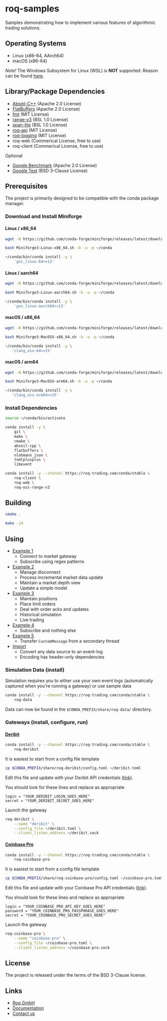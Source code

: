 # roq-samples

Samples demonstrating how to implement various features of algorithmic trading
solutions.


## Operating Systems

* Linux (x86-64, AArch64)
* macOS (x86-64)

*Note!*
The Windows Subsystem for Linux (WSL) is **NOT** supported.
Reason can be found [here](https://devblogs.microsoft.com/commandline/windowswsl-interop-with-af_unix/).


## Library/Package Dependencies

* [Abseil-C++](https://github.com/abseil/abseil-cpp) (Apache 2.0 License)
* [FlatBuffers](https://github.com/google/flatbuffers) (Apache 2.0 License)
* [fmt](https://github.com/fmtlib/fmt) (MIT License)
* [range-v3](https://github.com/ericniebler/range-v3) (BSL 1.0 License)
* [span-lite](https://github.com/martinmoene/span-lite) (BSL 1.0 License)
* [roq-api](https://github.com/roq-trading/roq-api) (MIT License)
* [roq-logging](https://github.com/roq-trading/roq-api) (MIT License)
* roq-web (Commerical License, free to use)
* roq-client (Commerical License, free to use)

Optional

* [Google Benchmark](https://github.com/google/benchmark) (Apache 2.0 License)
* [Google Test](https://github.com/google/googletest) (BSD 3-Clause License)


## Prerequisites

The project is primarily designed to be compatible with the conda package manager.

### Download and Install Miniforge

#### Linux / x86\_64

```bash
wget -N https://github.com/conda-forge/miniforge/releases/latest/download/Miniforge3-Linux-x86_64.sh

bash Miniforge3-Linux-x86_64.sh -b -u -p ~/conda

~/conda/bin/conda install -y \
    'gxx_linux-64>=12'
```

#### Linux / aarch64

```bash
wget -N https://github.com/conda-forge/miniforge/releases/latest/download/Miniforge3-Linux-aarch64.sh

bash Miniforge3-Linux-aarch64.sh -b -u -p ~/conda

~/conda/bin/conda install -y \
    'gxx_linux-aarch64>=12'
```

#### macOS / x86\_64

```bash
wget -N https://github.com/conda-forge/miniforge/releases/latest/download/Miniforge3-MacOSX-x86_64.sh

bash Miniforge3-MacOSX-x86_64.sh -b -u -p ~/conda

~/conda/bin/conda install -y \
   'clang_osx-64>=15'
```

#### macOS / arm64

```bash
wget -N https://github.com/conda-forge/miniforge/releases/latest/download/Miniforge3-MacOSX-arm64.sh

bash Miniforge3-MacOSX-arm64.sh -b -u -p ~/conda

~/conda/bin/conda install -y \
   'clang_osx-arm64>=15'
```

### Install Dependencies

```bash
source ~/conda/bin/activate

conda install -y \
    git \
    make \
    cmake \
    abseil-cpp \
    flatbuffers \
    nlohmann_json \
    tomlplusplus \
    libevent

conda install -y --channel https://roq-trading.com/conda/stable \
    roq-client \
    roq-web \
    roq-oss-range-v3
```

## Building

```bash
cmake .

make -j4
```


## Using

* [Example 1](./src/roq/samples/example-1/README.md)
  * Connect to market gateway
  * Subscribe using regex patterns
* [Example 2](./src/roq/samples/example-2/README.md)
  * Manage disconnect
  * Process incremental market data update
  * Maintain a market depth view
  * Update a simple model
* [Example 3](./src/roq/samples/example-3/README.md)
  * Maintain positions
  * Place limit orders
  * Deal with order acks and updates
  * Historical simulation
  * Live trading
* [Example 4](./src/roq/samples/example-4/README.md)
  * Subscribe and nothing else
* [Example 5](./src/roq/samples/example-5/README.md)
  * Transfer `CustomMessage` from a secondary thread
* [Import](./src/roq/samples/import/README.md)
  * Convert any data source to an event-log
  * Encoding has header-only dependencies


### Simulation Data (install)

Simulation requires you to either use your own event logs (automatically
captured when you're running a gateway) or use sample data

```bash
conda install -y --channel https://roq-trading.com/conda/stable \
    roq-data
```

Data can now be found in the `$CONDA_PREFIX/share/roq-data/` directory.


### Gateways (install, configure, run)


#### [Deribit](https://roq-trading.com/docs/reference/gateways/roq-deribit/)

```bash
conda install -y --channel https://roq-trading.com/conda/stable \
    roq-deribit
```

It is easiest to start from a config file template

```bash
cp $CONDA_PREFIX/share/roq-deribit/config.toml ~/deribit.toml
```

Edit this file and update with your Deribit API credentials
([link](https://test.deribit.com/main#/account?scrollTo=api)).

You should look for these lines and replace as appropriate

```text
login = "YOUR_DERIBIT_LOGIN_GOES_HERE"
secret = "YOUR_DERIBIT_SECRET_GOES_HERE"
```

Launch the gateway

```bash
roq-deribit \
    --name "deribit" \
    --config_file ~/deribit.toml \
    --client_listen_address ~/deribit.sock
```

#### [Coinbase Pro](https://roq-trading.com/docs/reference/gateways/roq-coinbase-pro/)

```bash
conda install -y --channel https://roq-trading.com/conda/stable \
    roq-coinbase-pro
```

It is easiest to start from a config file template

```bash
cp $CONDA_PREFIX/share/roq-coinbase-pro/config.toml ~/coinbase-pro.toml
```

Edit this file and update with your Coinbase Pro API credentials
([link](https://public.sandbox.pro.coinbase.com/profile/api)).

You should look for these lines and replace as appropriate

```text
login = "YOUR_COINBASE_PRO_API_KEY_GOES_HERE"
password = "YOUR_COINBASE_PRO_PASSPHRASE_GOES_HERE"
secret = "YOUR_COINBASE_PRO_SECRET_GOES_HERE"
```

Launch the gateway

```bash
roq-coinbase-pro \
    --name "coinbase-pro" \
    --config_file ~/coinbase-pro.toml \
    --client_listen_address ~/coinbase-pro.sock
```

## License

The project is released under the terms of the BSD 3-Clause license.


## Links

* [Roq GmbH](https://roq-trading.com/)
* [Documentation](https://roq-trading.com/docs/)
* [Contact us](mailto:info@roq-trading.com)
